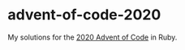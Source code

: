 # advent-of-code-2020

My solutions for the [2020 Advent of Code](https://adventofcode.com/2020) in Ruby.
